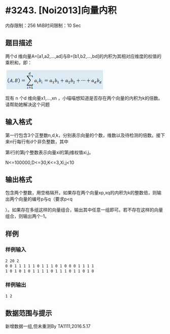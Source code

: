 # #3243. [Noi2013]向量内积

内存限制：256 MiB时间限制：10 Sec

## 题目描述

两个d 维向量A=[a1,a2,...,ad]与B=[b1,b2,...,bd]的内积为其相对应维度的权值的乘积和，即：

![](upload/201307/22(1).jpg)

现有 n 个d 维向量x1,...,xn ，小喵喵想知道是否存在两个向量的内积为k的倍数。请帮助她解决这个问题

## 输入格式

第一行包含3个正整数n,d,k，分别表示向量的个数，维数以及待检测的倍数。接下来n行每行有d个非负整数，其中

第i行的第j个整数表示向量xi的第j维权值xi,j。

N<=100000,D<=30,K<=3,Xi,j<10

## 输出格式

包含两个整数，用空格隔开。如果存在两个向量xp,xq的内积为k的整数倍，则输出两个向量的编号p与q（要求p<q

）。如果存在多组这样的向量组合，输出其中任意一组即可。若不存在这样的向量组合，则输出两个-1。

## 样例

### 样例输入

    
    2 20 2
    0 0 1 1 1 1 1 0 1 1 1 0 1 0 0 0 1 1 1 1
    1 0 1 0 1 0 1 1 1 1 0 1 1 1 0 1 1 0 1 0
    
    

### 样例输出

    
    1 2
    
    

## 数据范围与提示

新增数据一组,但未重测By TA1111,2016.5.17
